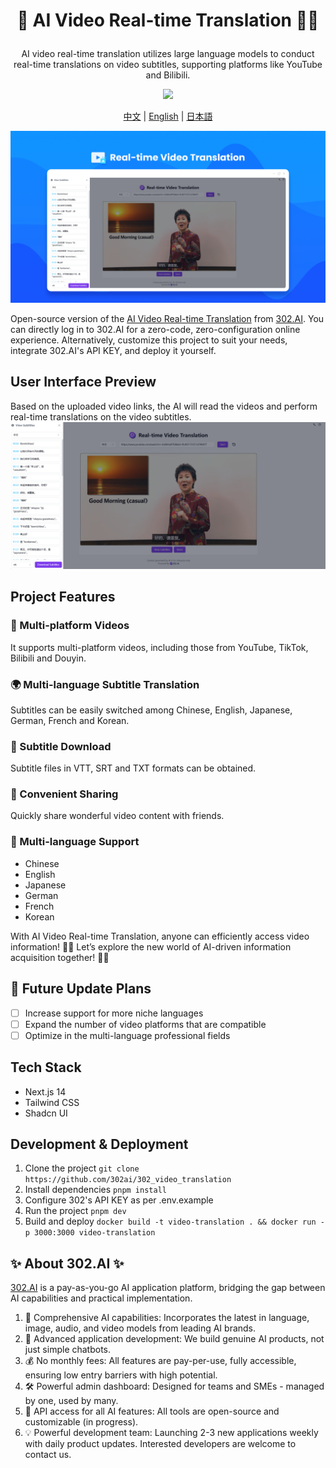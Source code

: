 # <p align="center">🎥 AI Video Real-time Translation 🚀✨</p>

<p align="center">AI video real-time translation utilizes large language models to conduct real-time translations on video subtitles, supporting platforms like YouTube and Bilibili.</p>

<p align="center"><a href="https://302.ai/tools/word/" target="blank"><img src="https://file.302ai.cn/gpt/imgs/github/302_badge.png" /></a></p >

<p align="center"><a href="README zh.md">中文</a> | <a href="README.md">English</a> | <a href="README_ja.md">日本語</a></p>

![User Interface Preview](docs/视频实时翻译en.png)

Open-source version of the [AI Video Real-time Translation](https://302.ai/tools/vt/) from [302.AI](https://302.ai).
You can directly log in to 302.AI for a zero-code, zero-configuration online experience.
Alternatively, customize this project to suit your needs, integrate 302.AI's API KEY, and deploy it yourself.

## User Interface Preview
Based on the uploaded video links, the AI will read the videos and perform real-time translations on the video subtitles.
![User Interface Preview](docs/视频实时翻译英.png)

## Project Features
### 🎥 Multi-platform Videos
It supports multi-platform videos, including those from YouTube, TikTok, Bilibili and Douyin.
### 🌍 Multi-language Subtitle Translation
Subtitles can be easily switched among Chinese, English, Japanese, German, French and Korean.
### 📝 Subtitle Download
Subtitle files in VTT, SRT and TXT formats can be obtained.
### 💬 Convenient Sharing
Quickly share wonderful video content with friends.
### 🔄 Multi-language Support
- Chinese
- English
- Japanese
- German
- French
- Korean

With AI Video Real-time Translation, anyone can efficiently access video information! 🎉🎥 Let’s explore the new world of AI-driven information acquisition together! 🌟🚀

## 🚩 Future Update Plans 
- [ ] Increase support for more niche languages
- [ ] Expand the number of video platforms that are compatible
- [ ] Optimize in the multi-language professional fields

## Tech Stack
- Next.js 14
- Tailwind CSS
- Shadcn UI

## Development & Deployment
1. Clone the project `git clone https://github.com/302ai/302_video_translation`
2. Install dependencies `pnpm install`
3. Configure 302's API KEY as per .env.example
4. Run the project `pnpm dev`
5. Build and deploy `docker build -t video-translation . && docker run -p 3000:3000 video-translation`


## ✨ About 302.AI ✨
[302.AI](https://302.ai) is a pay-as-you-go AI application platform, bridging the gap between AI capabilities and practical implementation.
1. 🧠 Comprehensive AI capabilities: Incorporates the latest in language, image, audio, and video models from leading AI brands.
2. 🚀 Advanced application development: We build genuine AI products, not just simple chatbots.
3. 💰 No monthly fees: All features are pay-per-use, fully accessible, ensuring low entry barriers with high potential.
4. 🛠 Powerful admin dashboard: Designed for teams and SMEs - managed by one, used by many.
5. 🔗 API access for all AI features: All tools are open-source and customizable (in progress).
6. 💡 Powerful development team: Launching 2-3 new applications weekly with daily product updates. Interested developers are welcome to contact us.
